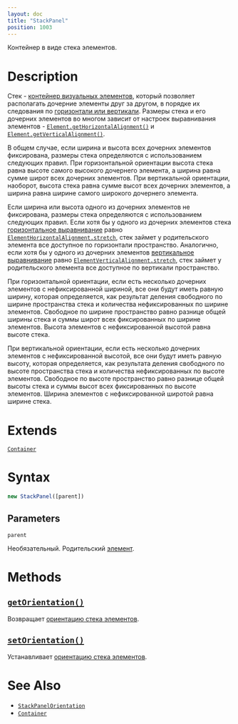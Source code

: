 ```yaml
---
layout: doc
title: "StackPanel"
position: 1003
---
```


Контейнер в виде стека элементов.

# Description

Стек - [контейнер визуальных элементов](../../KeyConcepts/Container/), который позволяет располагать
дочерние элементы друг за другом, в порядке их следования по [горизонтали или вертикали](StackPanelOrientation/).
Размеры стека и его дочерних элементов во многом зависит от настроек выравнивания элементов -
[`Element.getHorizontalAlignment()`](../../KeyConcepts/Element/Element.getHorizontalAlignment/)
и [`Element.getVerticalAlignment()`](../../KeyConcepts/Element/Element.getVerticalAlignment/).

В общем случае, если ширина и высота всех дочерних элементов фиксирована, размеры стека определяются
с использованием следующих правил. При горизонтальной ориентации высота стека равна высоте самого
высокого дочернего элемента, а ширина равна сумме широт всех дочерних элементов. При вертикальной
ориентации, наоборот, высота стека равна сумме высот всех дочерних элементов, а ширина равна ширине
самого широкого дочернего элемента. 

Если ширина или высота одного из дочерних элементов не фиксирована, размеры стека определяются с
использованием следующих правил. Если хотя бы у одного из дочерних элементов стека [горизонтальное
выравнивание](../../KeyConcepts/Element/Element.getHorizontalAlignment/) равно
[`ElementHorizontalAlignment.stretch`](../../KeyConcepts/Element/ElementHorizontalAlignment/), стек
займет у родительского элемента все доступное по горизонтали пространство. Аналогично, если хотя бы
у одного из дочерних элементов [вертикальное выравнивание](../../KeyConcepts/Element/Element.getVerticalAlignment/)
равно [`ElementVerticalAlignment.stretch`](../../KeyConcepts/Element/ElementVerticalAlignment/),
стек займет у родительского элемента все доступное по вертикали пространство.

При горизонтальной ориентации, если есть несколько дочерних элементов с нефиксированной шириной,
все они будут иметь равную ширину, которая определяется, как результат деления свободного по ширине
пространства стека и количества нефиксированных по ширине элементов. Свободное по ширине пространство
равно разнице общей ширины стека и суммы широт всех фиксированных по ширине элементов. Высота элементов
с нефиксированной высотой равна высоте стека.

При вертикальной ориентации, если есть несколько дочерних элементов с нефиксированной высотой,
все они будут иметь равную высоту, которая определяется, как результата деления свободного по высоте
пространства стека и количества нефиксированных по высоте элементов. Свободное по высоте пространство
равно разнице общей высоты стека и суммы высот всех фиксированных по высоте элементов. Ширина элементов
с нефиксированной широтой равна ширине стека.

# Extends

[`Container`](../../KeyConcepts/Container/)

# Syntax

```js
new StackPanel([parent])
```

## Parameters

`parent`

Необязательный. Родительский [элемент](../../KeyConcepts/Element/).

# Methods

## [`getOrientation()`](StackPanel.getOrientation/)

Возвращает [ориентацию стека элементов](StackPanelOrientation/).

## [`setOrientation()`](StackPanel.setOrientation/)

Устанавливает [ориентацию стека элементов](StackPanelOrientation/).

# See Also

* [`StackPanelOrientation`](StackPanelOrientation/)
* [`Container`](../../KeyConcepts/Container/)
